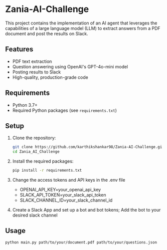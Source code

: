 # Zania-AI-Challenge

This project contains the implementation of an AI agent that leverages the capabilities of a large language model (LLM) to extract answers from a PDF document and post the results on Slack.

## Features
- PDF text extraction
- Question answering using OpenAI's GPT-4o-mini model
- Posting results to Slack
- High-quality, production-grade code

## Requirements
- Python 3.7+
- Required Python packages (see `requirements.txt`)

## Setup
1. Clone the repository:
   ```bash
   git clone https://github.com/karthikshankar98/Zania-AI-Challenge.git
   cd Zania_AI_Challenge

2. Install the required packages:
   ```bash
   pip install -r requirements.txt
   
3. Change the access tokens and API keys in the .env file
   - OPENAI_API_KEY=your_openai_api_key
   - SLACK_API_TOKEN=your_slack_api_token
   - SLACK_CHANNEL_ID=your_slack_channel_id

4. Create a Slack App and set up a bot and bot tokens; Add the bot to your desired slack channel

## Usage
   ```bash
   python main.py path/to/your/document.pdf path/to/your/questions.json
   
